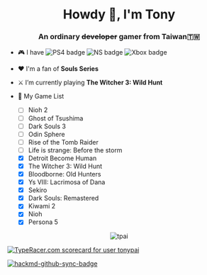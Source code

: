 <h1 align="center">Howdy 👋, I'm Tony</h1>
<h3 align="center">An ordinary <strike>developer</strike> gamer from Taiwan🇹🇼</h3>

- 🎮 I have ![PS4 badge](https://img.shields.io/badge/PlayStation4-yes-green.svg)
![NS badge](https://img.shields.io/badge/Nintendo%20Switch-yes-green.svg)
![Xbox badge](https://img.shields.io/badge/Xbox-no-red.svg)

- ❤️ I'm a fan of **Souls Series**

- ⚔️ I’m currently playing **The Witcher 3: Wild Hunt**

- 🏰 My Game List
  - [ ] Nioh 2
  - [ ] Ghost of Tsushima
  - [ ] Dark Souls 3
  - [ ] Odin Sphere
  - [ ] Rise of the Tomb Raider
  - [ ] Life is strange: Before the storm
  - [x] Detroit Become Human
  - [x] The Witcher 3: Wild Hunt
  - [x] Bloodborne: Old Hunters
  - [x] Ys VIII: Lacrimosa of Dana
  - [x] Sekiro
  - [x] Dark Souls: Remastered
  - [x] Kiwami 2
  - [x] Nioh
  - [x] Persona 5
  
<p align="center"> <img src="https://github-readme-stats.vercel.app/api?username=tpai&show_icons=true" alt="tpai" /> </p>

<a href="https://data.typeracer.com/pit/profile?user=tonypai&ref=badge" target="_top"><img src="https://data.typeracer.com/misc/badge?user=tonypai" border="0" alt="TypeRacer.com scorecard for user tonypai"/></a>

[![hackmd-github-sync-badge](https://hackmd.io/CS5hjQNdQeKyYW3b__aEEQ/badge)](https://hackmd.io/CS5hjQNdQeKyYW3b__aEEQ)
